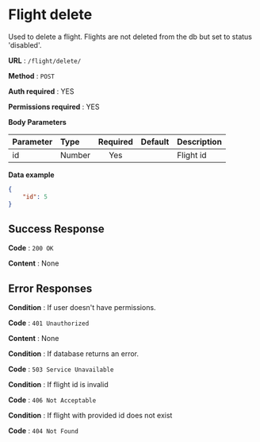 # Flight delete

Used to delete a flight. Flights are not deleted from the db but set to status 'disabled'.

**URL** : `/flight/delete/`

**Method** : `POST`

**Auth required** : YES

**Permissions required** : YES

**Body Parameters**

|Parameter|Type|Required|Default|Description|
|:---------|:---|:------:|:-------:|:-----------|
|id|Number|Yes||Flight id|

**Data example**

```json
{
    "id": 5
}
```

## Success Response

**Code** : `200 OK`

**Content** : None

## Error Responses

**Condition** : If user doesn't have permissions.

**Code** : `401 Unauthorized`

**Content** : None

**Condition** : If database returns an error.

**Code** : `503 Service Unavailable`

**Condition** : If flight id is invalid

**Code** : `406 Not Acceptable`

**Condition** : If flight with provided id does not exist

**Code** : `404 Not Found`
